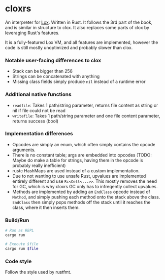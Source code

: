 # cloxrs

An interpreter for [Lox](http://craftinginterpreters.com). Written in Rust.
It follows the 3rd part of the book, and is similar in structure to clox.
It also replaces some parts of clox by leveraging Rust's features.

It is a fully-featured Lox VM, and all features are implemented, however the code is still
mostly unoptimized and probably slower than clox.

### Notable user-facing differences to clox

- Stack can be bigger than 256
- Strings can be concatenated with anything
- Missing class fields simply produce `nil` instead of a runtime error

### Additional native functions

- `readfile`: Takes 1 path/string parameter, returns file content as string or nil
if file could not be read
- `writefile`: Takes 1 path/string parameter and one file content parameter, 
returns success (bool)

### Implementation differences

- Opcodes are simply an enum, which often simply contains the opcode arguments.
- There is no constant table; args are embedded into opcodes (TODO: Maybe do make a
table for strings, having them in the opcode is probably really inefficient)
- rustc HashMaps are used instead of a custom implementation.
- Due to not wanting to use unsafe Rust, upvalues are implemented entirely
different and use `Rc<Cell<...>>`. This mostly removes the need for GC, which is why cloxrs
GC only has to infreqently collect upvalues.
- Methods are implemented by adding an `EndClass` opcode instead of `Method`, and simply pushing each method onto the
stack above the class. `EndClass` then simply pops methods off the stack until it reaches the class,
where it then inserts them.

### Build/Run

``` bash
# Run as REPL
cargo run 

# Execute $file
cargo run $file
```

### Code style

Follow the style used by rustfmt.
